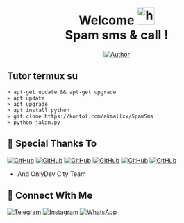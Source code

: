 <h1 align="center">Welcome <img src="https://user-images.githubusercontent.com/1303154/88677602-1635ba80-d120-11ea-84d8-d263ba5fc3c0.gif" width="40px" alt="hi"><br>Spam sms & call !</h1>

<p align="center">
  <a href="https://github.com/Dvnz99"><img title="Author" src="https://img.shields.io/badge/Author-dvnz99-red.svg?style=for-the-badge&logo=github" /></a>
</p>

## Tutor termux su
```
> apt-get update && apt-get upgrade
> apt update
> apt upgrade
> apt install python
> git clone https://kontol.com/akmallxx/SpamSms
> python jalan.py
```

## &#x1F919; Special Thanks To

<a href="https://github.com/ravel-iska"><img alt="GitHub" src="https://img.shields.io/badge/ravel-iska%20-%23121011.svg?&style=for-the-badge&logo=github&logoColor=white"></a>
<a href="https://github.com/BryanRfly"><img alt="GitHub" src="https://img.shields.io/badge/BryanRfly%20-%23121011.svg?&style=for-the-badge&logo=github&logoColor=white"></a>
<a href="https://github.com/ItsmeikyXSec404"><img alt="GitHub" src="https://img.shields.io/badge/itsmeikyxsec404%20-%23121011.svg?&style=for-the-badge&logo=github&logoColor=white"></a>
<a href="https://github.com/Arga2108"><img alt="GitHub" src="https://img.shields.io/badge/Arga2108%20-%23121011.svg?&style=for-the-badge&logo=github&logoColor=white"></a>
<a href="https://github.com/rizkiramadhan4617"><img alt="GitHub" src="https://img.shields.io/badge/rizkiramadhan4617%20-%23121011.svg?&style=for-the-badge&logo=github&logoColor=white"></a>
<a href="https://github.com/ramlan404"><img alt="GitHub" src="https://img.shields.io/badge/ramlan404%20-%23121011.svg?&style=for-the-badge&logo=github&logoColor=white"></a>

* And OnlyDev City Team

## &#x1F919; Connect With Me

[![Telegram](https://img.shields.io/badge/Telegram-%230088cc.svg?&style=for-the-badge&logo=telegram&logoColor=white)](https://t.me/akmalokz)
[![Instagram](https://img.shields.io/badge/Instagram-E4405F?style=for-the-badge&logo=instagram&logoColor=white)](https://instagram.com/akmal.okz)
[![WhatsApp](https://img.shields.io/badge/WhatsApp-25D366?style=for-the-badge&logo=whatsapp&logoColor=white)](https://wa.me/628885960825)
